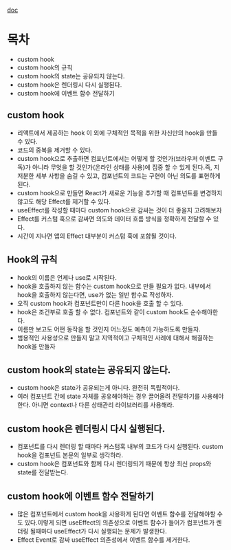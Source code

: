 [doc](https://react-ko.dev/learn/reusing-logic-with-custom-hooks)

# 목차

- custom hook
- custom hook의 규칙
- custom hook의 state는 공유되지 않는다.
- custom hook은 렌더링시 다시 실행된다.
- custom hook에 이벤트 함수 전달하기

## custom hook

- 리액트에서 제공하는 hook 이 외에 구체적인 목적을 위한 자신만의 hook을 만들 수 있다.
- 코드의 중복을 제거할 수 있다.
- custom hook으로 추출하면 컴포넌트에서는 어떻게 할 것인가(브라우저 이벤트 구독)가 아니라 무엇을 할 것인가(온라인 상태를 사용)에 집중 할 수 있게 된다.즉, 지저분한 세부 사항을 숨길 수 있고, 컴포넌트의 코드는 구현이 아닌 의도를 표현하게 된다.
- custom hook으로 만들면 React가 새로운 기능을 추가할 때 컴포넌트를 변경하지 않고도 해당 Effect를 제거할 수 있다.
- useEffect를 작성할 때마다 custom hook으로 감싸는 것이 더 좋을지 고려해보자
- Effect를 커스텀 훅으로 감싸면 의도와 데이터 흐름 방식을 정확하게 전달할 수 있다.
- 시간이 지나면 앱의 Effect 대부분이 커스텀 훅에 포함될 것이다.

## Hook의 규칙

- hook의 이름은 언제나 use로 시작된다.
- hook을 호출하지 않는 함수는 custom hook으로 만들 필요가 없다. 내부에서 hook을 호출하지 않는다면, use가 없는 일반 함수로 작성하자.
- 오직 custom hook과 컴포넌트만이 다른 hook을 호출 할 수 있다.
- hook은 조건부로 호출 할 수 없다. 컴포넌트와 같이 custom hook도 순수해야한다.
- 이름만 보고도 어떤 동작을 할 것인지 어느정도 예측이 가능하도록 만들자.
- 범용적인 사용성으로 만들지 말고 지역적이고 구체적인 사례에 대해서 해결하는 hook을 만들자

## custom hook의 state는 공유되지 않는다.

- custom hook은 state가 공유되는게 아니다. 완전히 독립적이다.
- 여러 컴포넌트 간에 state 자체를 공유해야하는 경우 끌어올려 전달하기를 사용해야한다. 아니면 context나 다른 상태관리 라이브러리를 사용해라.

## custom hook은 렌더링시 다시 실행된다.

- 컴포넌트를 다시 렌더링 할 때마다 커스텀훅 내부의 코드가 다시 실행된다. custom hook을 컴포넌트 본문의 일부로 생각하라.
- custom hook은 컴포넌트와 함께 다시 렌더링되기 때문에 항상 최신 props와 state를 전달받는다.

## custom hook에 이벤트 함수 전달하기

- 많은 컴포넌트에서 custom hook을 사용하게 된다면 이벤트 함수를 전달해야할 수도 있다.이렇게 되면 useEffect의 의존성으로 이벤트 함수가 들어가 컴포넌트가 렌더링 될때마다 useEffect가 다시 실행되는 문제가 발생한다.
- Effect Event로 감싸 useEffect 의존성에서 이벤트 함수를 제거한다.